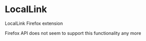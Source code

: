 # LocalLink
LocalLink Firefox extension

Firefox API does not seem to support this functionality any more
